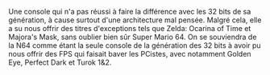Une console qui n'a pas réussi à faire la différence avec les 32 bits de sa génération, à cause surtout d'une architecture mal pensée. Malgré cela, elle a su nous offrir des titres d'exceptions tels que Zelda: Ocarina of Time et Majora's Mask, sans oublier bien sûr Super Mario 64. On se souviendra de la N64 comme étant la seule console de la génération des 32 bits à avoir pu nous offrir des FPS qui faisait baver les PCistes, avec notamment Golden Eye, Perfect Dark et Turok 1&2.